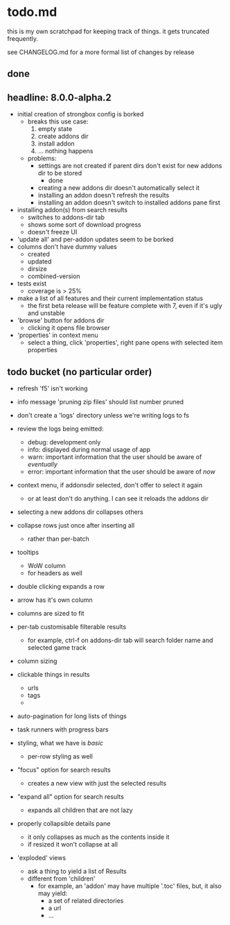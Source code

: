 # todo.md

this is my own scratchpad for keeping track of things. it gets truncated frequently.

see CHANGELOG.md for a more formal list of changes by release

## done

## headline: 8.0.0-alpha.2

* initial creation of strongbox config is borked
    - breaks this use case: 
        1. empty state
        2. create addons dir
        3. install addon
        4. ... nothing happens
    - problems:
        - settings are not created if parent dirs don't exist for new addons dir to be stored
            - done
        - creating a new addons dir doesn't automatically select it
        - installing an addon doesn't refresh the results
        - installing an addon doesn't switch to installed addons pane first
* installing addon(s) from search results
    - switches to addons-dir tab
    - shows some sort of download progress
    - doesn't freeze UI
* 'update all' and per-addon updates seem to be borked
* columns don't have dummy values
    - created
    - updated
    - dirsize
    - combined-version
* tests exist
    - coverage is > 25%
* make a list of all features and their current implementation status
    - the first beta release will be feature complete with 7, even if it's ugly and unstable
* 'browse' button for addons dir
    - clicking it opens file browser
* 'properties' in context menu
    - select a thing, click 'properties', right pane opens with selected item properties

## todo bucket (no particular order)

* refresh 'f5' isn't working
* info message 'pruning zip files' should list number pruned
* don't create a 'logs' directory unless we're writing logs to fs
* review the logs being emitted:
    - debug: development only
    - info: displayed during normal usage of app
    - warn: important information that the user should be aware of _eventually_
    - error: important information that the user should be aware of _now_
* context menu, if addonsdir selected, don't offer to select it again
    - or at least don't do anything. I can see it reloads the addons dir
* selecting a new addons dir collapses others
* collapse rows just once after inserting all
    - rather than per-batch

* tooltips
    - WoW column
    - for headers as well
* double clicking expands a row
* arrow has it's own column
* columns are sized to fit
* per-tab customisable filterable results
    - for example, ctrl-f on addons-dir tab will search folder name and selected game track
* column sizing
* clickable things in results
    - urls
    - tags
    - 
* auto-pagination for long lists of things

* task runners with progress bars

* styling, what we have is *basic*
    - per-row styling as well

* "focus" option for search results
    - creates a new view with just the selected results

* "expand all" option for search results
    - expands all children that are not lazy

* properly collapsible details pane
    - it only collapses as much as the contents inside it
    - if resized it won't collapse at all

* 'exploded' views
    - ask a thing to yield a list of Results
    - different from 'children'
        - for example, an 'addon' may have multiple '.toc' files, but, it also may yield:
            - a set of related directories
            - a url
            - ...

